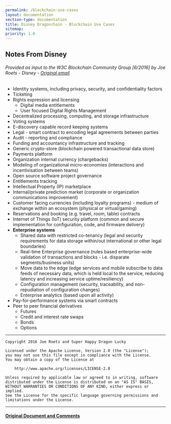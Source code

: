 ```yaml
---
permalink: /blockchain-use-cases
layout: documentation
section-type: documentation
title: Disney Dragonchain - Blockchain Use Cases
sitemap:
priority: 1.0
---
```


## Notes From Disney

###### _Provided as input to the W3C Blockchain Community Group [6/2016] by Joe Roets - Disney - [Original email](https://lists.w3.org/Archives/Public/public-blockchain/2016May/0052.html)_

- Identity systems, including privacy, security, and confidentiality factors
- Ticketing
- Rights expression and licensing
    - Digital media entitlements
    - User focused Digital Rights Management
- Decentralized processing, computing, and storage infrastructure
- Voting systems
- E-discovery capable record keeping systems
- Legal - smart contract to encoding legal agreements between parties
- Audit - reporting and compliance
- Funding and accountancy infrastructure and tracking
- Generic crypto-store (blockchain powered transactional data store)
- Payments platform
- Organization internal currency (chargebacks)
- Modeling of organizational micro-economies (interactions and incentivisation between teams)
- Open source software project governance
- Entitlements tracking
- Intellectual Property (IP) marketplace
- Internal/private prediction market (corporate or organization communications improvement)
- Customer facing currencies (including loyalty programs) - medium of exchange within an ecosystem (physical or virtual/gaming)
- Reservations and booking (e.g. travel, room, table) contracts
- Internet of Things (IoT) security platform (common and secure implementation for configuration, code, and firmware delivery)
- **Enterprise systems**
    - Shared data with restricted co-tenancy (legal and security requirements for data storage within/out international or other legal boundaries)
    - Real-time Enterprise governance (rules based enterprise-wide validation of transactions and blocks - i.e. disparate segments/business units)
    - Move data to the edge (edge services and mobile subscribe to data feeds of necessary data, which is held local to the service, reducing latency and increasing service uptime/resiliency)
    - Configuration management (security, traceability, and non-repudiation of configuration changes)
    - Enterprise analytics (based upon all activity)
- Pay-for-performance systems via smart contracts
- Peer to peer financial derivatives
    - Futures
    - Credit and interest rate swaps
    - Bonds
    - Options

---

```
Copyright 2016 Joe Roets and Super Happy Dragon Lucky

Licensed under the Apache License, Version 2.0 (the "License");
you may not use this file except in compliance with the License.
You may obtain a copy of the License at

    http://www.apache.org/licenses/LICENSE-2.0

Unless required by applicable law or agreed to in writing, software
distributed under the License is distributed on an "AS IS" BASIS,
WITHOUT WARRANTIES OR CONDITIONS OF ANY KIND, either express or implied.
See the License for the specific language governing permissions and
limitations under the License.
```

---

#### [Original Document and Comments](https://docs.google.com/document/d/1JiGV7IUt1PTZg3JvBp9Cr0V7RyosOB_w-z6mMh87ktk/edit?usp=sharing)

